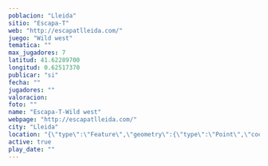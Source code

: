 ```yaml
---
poblacion: "Lleida"
sitio: "Escapa-T"
web: "http://escapatlleida.com/"
juego: "Wild west"
tematica: ""
max_jugadores: 7
latitud: 41.62289700
longitud: 0.62517370
publicar: "si"
fecha: ""
jugadores: ""
valoracion: 
foto: ""
name: "Escapa-T-Wild west"
webpage: "http://escapatlleida.com/"
city: "Lleida"
location: "{\"type\":\"Feature\",\"geometry\":{\"type\":\"Point\",\"coordinates\":[\"41,62289700\",\"0,62517370\"]}}"
active: true
play_date: ""
---
```

